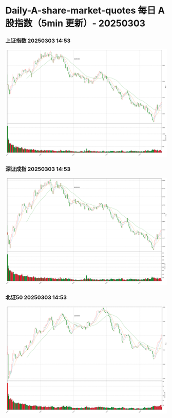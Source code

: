 
# Daily-A-share-market-quotes 每日 A 股指数（5min 更新）- 20250303

### 上证指数 20250303 14:53
![](./fig/2025/3/20250303-sh000001.png)

### 深证成指 20250303 14:53
![](./fig/2025/3/20250303-sz399001.png)

### 北证50 20250303 14:53
![](./fig/2025/3/20250303-bj899050.png)
